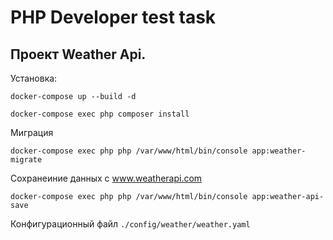 # PHP Developer test task

## Проект Weather Api.

Установка:

`docker-compose up --build -d`

`docker-compose exec php composer install`

Миграция

`docker-compose exec php php /var/www/html/bin/console app:weather-migrate`

Сохранеиние данных с www.weatherapi.com

`docker-compose exec php php /var/www/html/bin/console app:weather-api-save`

Конфигурационный файл
`./config/weather/weather.yaml`